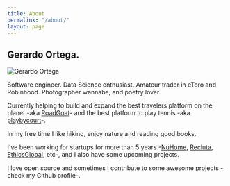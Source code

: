 ```yaml
---
title: About
permalink: "/about/"
layout: page
---
```


## Gerardo Ortega.

![Gerardo Ortega](https://g3ortega.com/assets/gerardo-ortega.jpg "Gerardo Ortega photo")

Software engineer. Data Science enthusiast. Amateur trader in eToro and Robinhood. Photographer wannabe, and poetry lover.

Currently helping to build and expand the best travelers platform on the planet -aka [RoadGoat](https://www.roadgoat.com)- and the best platform to play tennis -aka [playbycourt](https://playbycourt.com)-.

In my free time I like hiking, enjoy nature and reading good books.

I've been working for startups for more than 5 years -[NuHome](https://www.nuhome.com.ni), [Recluta](https://recluta.com), [EthicsGlobal](https://ethicsglobal.com), etc-, and I also have some upcoming projects.

I love open source and sometimes I contribute to some awesome projects -check my Github profile-.